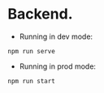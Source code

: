 # Backend.
- Running in dev mode: 
```
npm run serve
```
- Running in prod mode: 
```
npm run start
```